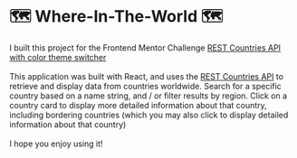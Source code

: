 # 🗺️ Where-In-The-World 🗺️

I built this project for the Frontend Mentor Challenge <a href="https://www.frontendmentor.io/challenges/rest-countries-api-with-color-theme-switcher-5cacc469fec04111f7b848ca">REST Countries API with color theme switcher</a><br>
<br>
This application was built with React, and uses the <a href="https://restcountries.eu/">REST Countries API</a> to retrieve and display data from countries worldwide. Search for a specific country based on a name string, and / or filter results by region. Click on a country card to display more detailed information about that country, including bordering countries (which you may also click to display detailed information about that country)<br>
<br>
I hope you enjoy using it!
